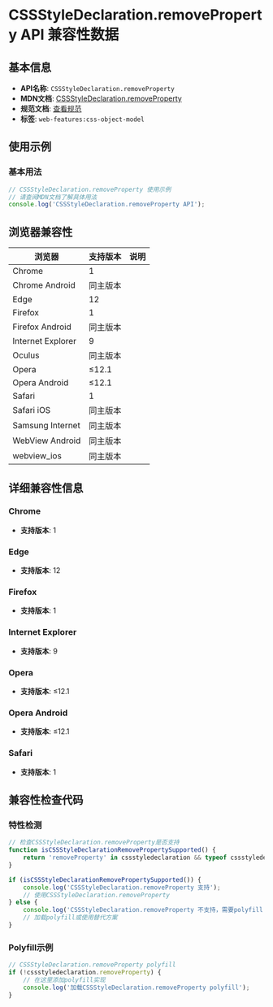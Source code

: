 # CSSStyleDeclaration.removeProperty API 兼容性数据

## 基本信息

- **API名称**: `CSSStyleDeclaration.removeProperty`
- **MDN文档**: [CSSStyleDeclaration.removeProperty](https://developer.mozilla.org/docs/Web/API/CSSStyleDeclaration/removeProperty)
- **规范文档**: [查看规范](https://drafts.csswg.org/cssom/#dom-cssstyledeclaration-removeproperty)
- **标签**: `web-features:css-object-model`

## 使用示例

### 基本用法

```javascript
// CSSStyleDeclaration.removeProperty 使用示例
// 请查阅MDN文档了解具体用法
console.log('CSSStyleDeclaration.removeProperty API');
```

## 浏览器兼容性

| 浏览器 | 支持版本 | 说明 |
|--------|----------|------|
| Chrome | 1 |  |
| Chrome Android | 同主版本 |  |
| Edge | 12 |  |
| Firefox | 1 |  |
| Firefox Android | 同主版本 |  |
| Internet Explorer | 9 |  |
| Oculus | 同主版本 |  |
| Opera | ≤12.1 |  |
| Opera Android | ≤12.1 |  |
| Safari | 1 |  |
| Safari iOS | 同主版本 |  |
| Samsung Internet | 同主版本 |  |
| WebView Android | 同主版本 |  |
| webview_ios | 同主版本 |  |

## 详细兼容性信息

### Chrome

- **支持版本**: 1

### Edge

- **支持版本**: 12

### Firefox

- **支持版本**: 1

### Internet Explorer

- **支持版本**: 9

### Opera

- **支持版本**: ≤12.1

### Opera Android

- **支持版本**: ≤12.1

### Safari

- **支持版本**: 1

## 兼容性检查代码

### 特性检测

```javascript
// 检查CSSStyleDeclaration.removeProperty是否支持
function isCSSStyleDeclarationRemovePropertySupported() {
    return 'removeProperty' in cssstyledeclaration && typeof cssstyledeclaration.removeProperty === 'function';
}

if (isCSSStyleDeclarationRemovePropertySupported()) {
    console.log('CSSStyleDeclaration.removeProperty 支持');
    // 使用CSSStyleDeclaration.removeProperty
} else {
    console.log('CSSStyleDeclaration.removeProperty 不支持，需要polyfill');
    // 加载polyfill或使用替代方案
}
```

### Polyfill示例

```javascript
// CSSStyleDeclaration.removeProperty polyfill
if (!cssstyledeclaration.removeProperty) {
    // 在这里添加polyfill实现
    console.log('加载CSSStyleDeclaration.removeProperty polyfill');
}
```

